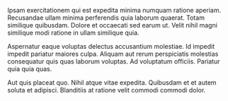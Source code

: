 Ipsam exercitationem qui est expedita minima numquam ratione aperiam. Recusandae ullam minima perferendis quia laborum quaerat. Totam similique quibusdam. Dolore et occaecati sed earum ut. Velit nihil magni similique modi ratione in ullam similique quia.
 Aspernatur eaque voluptas delectus accusantium molestiae. Id impedit impedit pariatur maiores culpa. Aliquam aut rerum perspiciatis molestias consequatur quis quas laborum voluptas. Ad voluptatum officiis. Pariatur quia quia quas.
 Aut quis placeat quo. Nihil atque vitae expedita. Quibusdam et et autem soluta et adipisci. Blanditiis at ratione velit commodi commodi dolor.